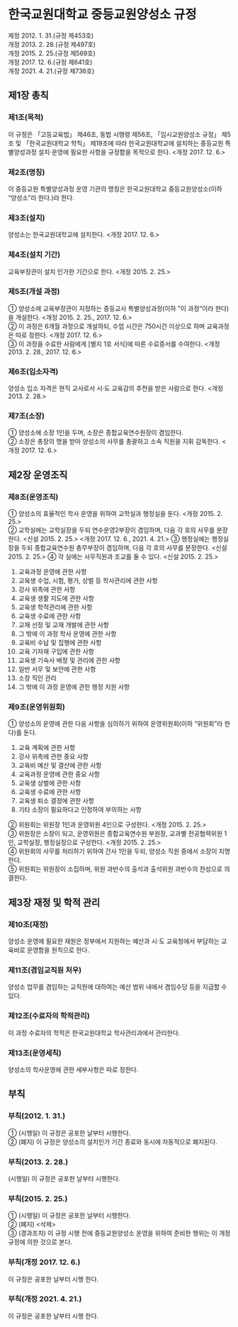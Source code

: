 # 한국교원대학교 중등교원양성소 규정

제정 2012. 1. 31.(규정 제453호)  
개정 2013. 2. 28.(규정 제497호)  
개정 2015. 2. 25.(규정 제569호)  
개정 2017. 12. 6.(규정 제641호)  
개정 2021. 4. 21.(규정 제736호)

## 제1장 총칙

### 제1조(목적)

이 규정은 「고등교육법」 제46조, 동법 시행령 제56조, 「임시교원양성소 규정」 제5조 및 「한국교원대학교 학칙」 제19조에 따라 한국교원대학교에 설치하는 중등교원 특별양성과정 설치·운영에 필요한 사항을 규정함을 목적으로 한다. <개정 2017. 12. 6.>

### 제2조(명칭)

이 중등교원 특별양성과정 운영 기관의 명칭은 한국교원대학교 중등교원양성소(이하 “양성소”라 한다.)라 한다.

### 제3조(설치)

양성소는 한국교원대학교에 설치한다. <개정 2017. 12. 6.>

### 제4조(설치 기간)

교육부장관이 설치 인가한 기간으로 한다. <개정 2015. 2. 25.>

### 제5조(개설 과정)

① 양성소에 교육부장관이 지정하는 중등교사 특별양성과정(이하 ”이 과정“이라 한다)을 개설한다. <개정 2015. 2. 25., 2017. 12. 6.>  
② 이 과정은 6개월 과정으로 개설하되, 수업 시간은 750시간 이상으로 하며 교육과정은 따로 정한다. <개정 2017. 12. 6.>  
③ 이 과정을 수료한 사람에게 [별지 1호 서식]에 따른 수료증서를 수여한다. <개정 2013. 2. 28., 2017. 12. 6.>

### 제6조(입소자격)

양성소 입소 자격은 현직 교사로서 시·도 교육감의 추천을 받은 사람으로 한다. <개정 2013. 2. 28.>

### 제7조(소장)

① 양성소에 소장 1인을 두며, 소장은 종합교육연수원장이 겸임한다.  
② 소장은 총장의 명을 받아 양성소의 사무를 총괄하고 소속 직원을 지휘 감독한다. <개정 2017. 12. 6.>

## 제2장 운영조직

### 제8조(운영조직)

➀ 양성소의 효율적인 학사 운영을 위하여 교학실과 행정실을 둔다. <개정 2015. 2. 25.>  
➁ 교학실에는 교학실장을 두되 연수운영2부장이 겸임하며, 다음 각 호의 사무를 분장한다. <신설 2015. 2. 25.> <개정 2017. 12. 6., 2021. 4. 21.>
➂ 행정실에는 행정실장을 두되 종합교육연수원 총무부장이 겸임하며, 다음 각 호의 사무를 분장한다. <신설 2015. 2. 25.>
④ 각 실에는 사무직원과 조교를 둘 수 있다. <신설 2015. 2. 25.>

1. 교육과정 운영에 관한 사항
2. 교육생 수업, 시험, 평가, 상벌 등 학사관리에 관한 사항
3. 강사 위촉에 관한 사항
4. 교육생 생활 지도에 관한 사항
5. 교육생 학적관리에 관한 사항
6. 교육생 수료에 관한 사항
7. 교재 선정 및 교재 개발에 관한 사항
8. 그 밖에 이 과정 학사 운영에 관한 사항
9. 교육비 수납 및 집행에 관한 사항
10. 교육 기자재 구입에 관한 사항
11. 교육생 기숙사 배정 및 관리에 관한 사항
12. 일반 서무 및 보안에 관한 사항
13. 소장 직인 관리
14. 그 밖에 이 과정 운영에 관한 행정 지원 사항

### 제9조(운영위원회)

① 양성소의 운영에 관한 다음 사항을 심의하기 위하여 운영위원회(이하 “위원회”라 한다)를 둔다.

1. 교육 계획에 관한 사항
2. 강사 위촉에 관한 중요 사항
3. 교육비 예산 및 결산에 관한 사항
4. 교육과정 운영에 관한 중요 사항
5. 교육생 상벌에 관한 사항
6. 교육생 수료에 관한 사항
7. 교육생 퇴소 결정에 관한 사항
8. 기타 소장이 필요하다고 인정하여 부의하는 사항

② 위원회는 위원장 1인과 운영위원 4인으로 구성한다. <개정 2015. 2. 25.>  
③ 위원장은 소장이 되고, 운영위원은 종합교육연수원 부원장, 교과별 전공협력위원 1인, 교학실장, 행정실장으로 구성한다. <개정 2015. 2. 25.>  
④ 위원회의 사무를 처리하기 위하여 간사 1인을 두되, 양성소 직원 중에서 소장이 지명한다.  
⑤ 위원회는 위원장이 소집하며, 위원 과반수의 출석과 출석위원 과반수의 찬성으로 의결한다.

## 제3장 재정 및 학적 관리

### 제10조(재정)

양성소 운영에 필요한 재원은 정부에서 지원하는 예산과 시·도 교육청에서 부담하는 교육비로 운영함을 원칙으로 한다.

### 제11조(겸임교직원 처우)

양성소 업무를 겸임하는 교직원에 대하여는 예산 범위 내에서 겸임수당 등을 지급할 수 있다.

### 제12조(수료자의 학적관리)

이 과정 수료자의 학적은 한국교원대학교 학사관리과에서 관리한다.

### 제13조(운영세칙)

양성소의 학사운영에 관한 세부사항은 따로 정한다.

## 부칙

### 부칙(2012. 1. 31.)

① (시행일) 이 규정은 공포한 날부터 시행한다.  
② (폐지) 이 규정은 양성소의 설치인가 기간 종료와 동시에 자동적으로 폐지된다.

### 부칙(2013. 2. 28.)

(시행일) 이 규정은 공포한 날부터 시행한다.

### 부칙(2015. 2. 25.)

① (시행일) 이 규정은 공포한 날부터 시행한다.  
② (폐지) <삭제>  
③ (경과조치) 이 규정 시행 전에 중등교원양성소 운영을 위하여 준비한 행위는 이 개정규정에 의한 것으로 본다.

### 부칙(개정 2017. 12. 6.)

이 규정은 공포한 날부터 시행 한다.

### 부칙(개정 2021. 4. 21.)

이 규정은 공포한 날부터 시행 한다.

